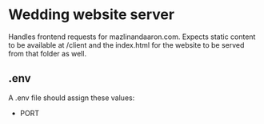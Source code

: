# Wedding website server

Handles frontend requests for mazlinandaaron.com. Expects static content to be available at /client and the index.html for the website to be served from that folder as well.

## .env
A .env file should assign these values:
* PORT